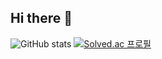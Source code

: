 ## Hi there 👋


![GitHub stats](https://github-readme-stats.vercel.app/api?username=psi7218&show_icons=true&theme=radical)
[![Solved.ac
프로필](http://mazassumnida.wtf/api/v2/generate_badge?boj=psi7218)](https://solved.ac/psi7218)
